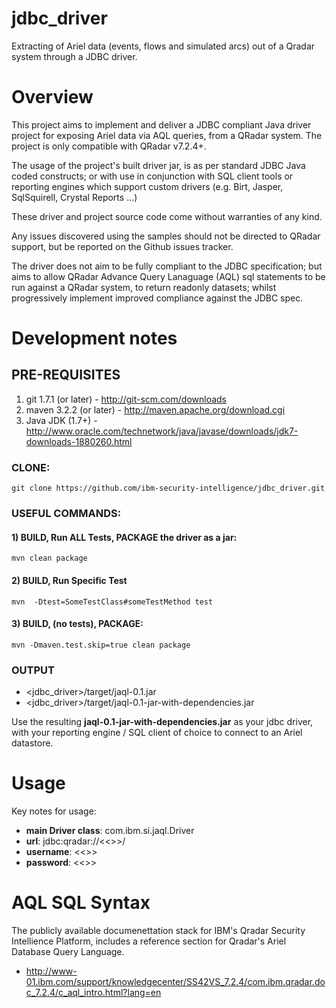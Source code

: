 # jdbc_driver
Extracting of Ariel data (events, flows and simulated arcs) out of a Qradar system through a JDBC driver.

Overview
=======

This project aims to implement and deliver a JDBC compliant Java driver project for exposing Ariel data via AQL queries, from a QRadar system.  The project is only compatible with QRadar v7.2.4+.

The usage of the project's built driver jar, is as per standard JDBC Java coded constructs; or with use in conjunction with SQL client tools or reporting engines which support custom drivers (e.g. Birt, Jasper, SqlSquirell, Crystal Reports ...)

These driver and project source code come without warranties of any kind. 

Any issues discovered using the samples should not be directed to QRadar support, but be reported on the Github issues tracker.  

The driver does not aim to be fully compliant to the JDBC specification; but aims to allow QRadar Advance Query Lanaguage (AQL) sql statements to be run against a QRadar system, to return readonly datasets; whilst progressively implement improved compliance against the JDBC spec.

Development notes
=============
## PRE-REQUISITES

1. git 1.7.1 (or later) - http://git-scm.com/downloads
2. maven 3.2.2 (or later) - http://maven.apache.org/download.cgi
3. Java JDK (1.7+) - http://www.oracle.com/technetwork/java/javase/downloads/jdk7-downloads-1880260.html

### CLONE:
```
git clone https://github.com/ibm-security-intelligence/jdbc_driver.git
```

### USEFUL COMMANDS:

#### 1) BUILD, Run ALL Tests, PACKAGE the driver as a jar:
```
mvn clean package
```

#### 2) BUILD, Run Specific Test 
```
mvn  -Dtest=SomeTestClass#someTestMethod test 
```

#### 3) BUILD, (no tests),  PACKAGE:
```
mvn -Dmaven.test.skip=true clean package
```

### OUTPUT

- <jdbc_driver>/target/jaql-0.1.jar
- <jdbc_driver>/target/jaql-0.1-jar-with-dependencies.jar

Use the resulting **jaql-0.1-jar-with-dependencies.jar** as your jdbc driver, with your reporting engine / SQL client of choice to connect to an Ariel datastore.

Usage
=====
Key notes for usage:

- **main Driver class**: com.ibm.si.jaql.Driver
- **url**: jdbc:qradar://<<<Qradar-Console>>>/
- **username**:  <<<admin-user>>>
- **password**:  <<<admin-user-password>>>

AQL SQL Syntax
==============
The publicly available documenettation stack for IBM's Qradar Security Intellience Platform, includes a reference section for Qradar's Ariel Database Query Language.

- http://www-01.ibm.com/support/knowledgecenter/SS42VS_7.2.4/com.ibm.qradar.doc_7.2.4/c_aql_intro.html?lang=en 
